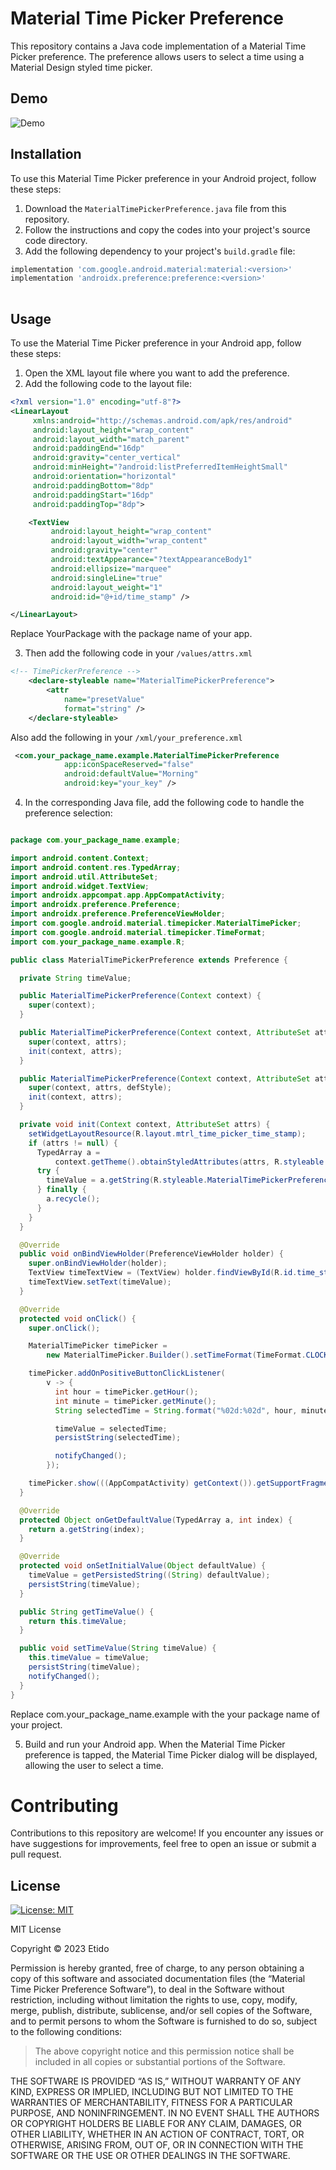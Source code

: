 # Material Time Picker Preference

This repository contains a Java code implementation of a Material Time Picker preference. The preference allows users to select a time using a Material Design styled time picker.

## Demo
![Demo](demo.gif)

## Installation

To use this Material Time Picker preference in your Android project, follow these steps:

1. Download the `MaterialTimePickerPreference.java` file from this repository.
2. Follow the instructions and copy the codes into your project's source code directory.
3. Add the following dependency to your project's `build.gradle` file:

```groovy
implementation 'com.google.android.material:material:<version>'
implementation 'androidx.preference:preference:<version>'   
   
```
## Usage

To use the Material Time Picker preference in your Android app, follow these steps:

1. Open the XML layout file where you want to add the preference.
2. Add the following code to the layout file:

```xml
<?xml version="1.0" encoding="utf-8"?>
<LinearLayout
     xmlns:android="http://schemas.android.com/apk/res/android"
     android:layout_height="wrap_content"
     android:layout_width="match_parent"
     android:paddingEnd="16dp"
     android:gravity="center_vertical"
     android:minHeight="?android:listPreferredItemHeightSmall"
     android:orientation="horizontal"
     android:paddingBottom="8dp"
     android:paddingStart="16dp"
     android:paddingTop="8dp">

    <TextView
         android:layout_height="wrap_content"
         android:layout_width="wrap_content"
         android:gravity="center"
         android:textAppearance="?textAppearanceBody1"
         android:ellipsize="marquee"
         android:singleLine="true"
         android:layout_weight="1"
         android:id="@+id/time_stamp" />

</LinearLayout>

```
Replace YourPackage with the package name of your app.

3. Then add the following code in your ``/values/attrs.xml``

```xml
<!-- TimePickerPreference -->
    <declare-styleable name="MaterialTimePickerPreference">
        <attr
            name="presetValue"
            format="string" />
    </declare-styleable>
```
Also add the following in your ``/xml/your_preference.xml``

```xml
 <com.your_package_name.example.MaterialTimePickerPreference
            app:iconSpaceReserved="false"
            android:defaultValue="Morning"
            android:key="your_key" />
```            

4. In the corresponding Java file, add the following code to handle the preference selection:

```java

package com.your_package_name.example;

import android.content.Context;
import android.content.res.TypedArray;
import android.util.AttributeSet;
import android.widget.TextView;
import androidx.appcompat.app.AppCompatActivity;
import androidx.preference.Preference;
import androidx.preference.PreferenceViewHolder;
import com.google.android.material.timepicker.MaterialTimePicker;
import com.google.android.material.timepicker.TimeFormat;
import com.your_package_name.example.R;

public class MaterialTimePickerPreference extends Preference {

  private String timeValue;

  public MaterialTimePickerPreference(Context context) {
    super(context);
  }

  public MaterialTimePickerPreference(Context context, AttributeSet attrs) {
    super(context, attrs);
    init(context, attrs);
  }

  public MaterialTimePickerPreference(Context context, AttributeSet attrs, int defStyle) {
    super(context, attrs, defStyle);
    init(context, attrs);
  }

  private void init(Context context, AttributeSet attrs) {
    setWidgetLayoutResource(R.layout.mtrl_time_picker_time_stamp);
    if (attrs != null) {
      TypedArray a =
          context.getTheme().obtainStyledAttributes(attrs, R.styleable.MaterialTimePickerPreference, 0, 0);
      try {
        timeValue = a.getString(R.styleable.MaterialTimePickerPreference_presetValue);
      } finally {
        a.recycle();
      }
    }
  }

  @Override
  public void onBindViewHolder(PreferenceViewHolder holder) {
    super.onBindViewHolder(holder);
    TextView timeTextView = (TextView) holder.findViewById(R.id.time_stamp);
    timeTextView.setText(timeValue);
  }

  @Override
  protected void onClick() {
    super.onClick();

    MaterialTimePicker timePicker =
        new MaterialTimePicker.Builder().setTimeFormat(TimeFormat.CLOCK_24H).build();

    timePicker.addOnPositiveButtonClickListener(
        v -> {
          int hour = timePicker.getHour();
          int minute = timePicker.getMinute();
          String selectedTime = String.format("%02d:%02d", hour, minute);

          timeValue = selectedTime;
          persistString(selectedTime);

          notifyChanged();
        });

    timePicker.show(((AppCompatActivity) getContext()).getSupportFragmentManager(), "timePicker");
  }

  @Override
  protected Object onGetDefaultValue(TypedArray a, int index) {
    return a.getString(index);
  }

  @Override
  protected void onSetInitialValue(Object defaultValue) {
    timeValue = getPersistedString((String) defaultValue);
    persistString(timeValue);
  }

  public String getTimeValue() {
    return this.timeValue;
  }

  public void setTimeValue(String timeValue) {
    this.timeValue = timeValue;
    persistString(timeValue);
    notifyChanged();
  }
}

```
Replace com.your_package_name.example with the your package name of your project.

5. Build and run your Android app. When the Material Time Picker preference is tapped, the Material Time Picker dialog will be displayed, allowing the user to select a time.

# Contributing
Contributions to this repository are welcome! If you encounter any issues or have suggestions for improvements, feel free to open an issue or submit a pull request.

## License
[![License: MIT](https://img.shields.io/badge/License-MIT-yellow.svg)](https://opensource.org/licenses/MIT)

MIT License

Copyright © 2023 Etido

Permission is hereby granted, free of charge, to any person obtaining a copy of this software and associated documentation files (the “Material Time Picker Preference Software”), to deal in the Software without restriction, including without limitation the rights to use, copy, modify, merge, publish, distribute, sublicense, and/or sell copies of the Software, and to permit persons to whom the Software is furnished to do so, subject to the following conditions:

> The above copyright notice and this permission notice shall be included in all copies or substantial portions of the Software.

THE SOFTWARE IS PROVIDED “AS IS,” WITHOUT WARRANTY OF ANY KIND, EXPRESS OR IMPLIED, INCLUDING BUT NOT LIMITED TO THE WARRANTIES OF MERCHANTABILITY, FITNESS FOR A PARTICULAR PURPOSE, AND NONINFRINGEMENT. IN NO EVENT SHALL THE AUTHORS OR COPYRIGHT HOLDERS BE LIABLE FOR ANY CLAIM, DAMAGES, OR OTHER LIABILITY, WHETHER IN AN ACTION OF CONTRACT, TORT, OR OTHERWISE, ARISING FROM, OUT OF, OR IN CONNECTION WITH THE SOFTWARE OR THE USE OR OTHER DEALINGS IN THE SOFTWARE.
